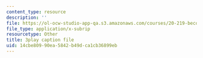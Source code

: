 ```yaml
---
content_type: resource
description: ''
file: https://ol-ocw-studio-app-qa.s3.amazonaws.com/courses/20-219-becoming-the-next-bill-nye-writing-and-hosting-the-educational-show-january-iap-2015/14cbe80990ea5842b49dca1cb36899eb_mmDRqnTlII0.vtt
file_type: application/x-subrip
resourcetype: Other
title: 3play caption file
uid: 14cbe809-90ea-5842-b49d-ca1cb36899eb
---
```

